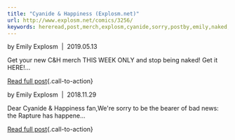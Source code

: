 ```yaml
---
title: "Cyanide & Happiness (Explosm.net)"
url: http://www.explosm.net/comics/3256/
keywords: hereread,post,merch,explosm,cyanide,sorry,postby,emily,naked,explosmnet,week,rapture,happiness
---
```

by Emily Explosm  \|  2019.05.13

Get your new C&H merch THIS WEEK ONLY and stop being naked! Get it HERE!\...

[Read full post](/news/241){.call-to-action}

by Emily Explosm  \|  2018.11.29

Dear Cyanide & Happiness fan,We're sorry to be the bearer of bad news: the Rapture has happene\...

[Read full post](/news/240){.call-to-action}
